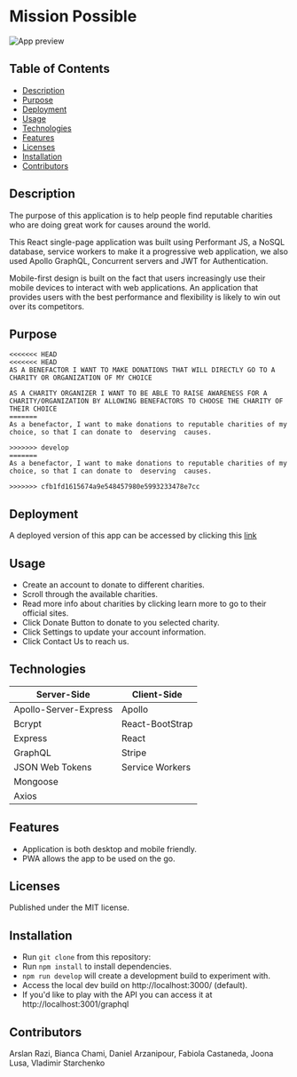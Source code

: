 # Mission Possible

![App preview](./client/public/assets/img/screenshot.png)

## Table of Contents

- [Description](#description)
- [Purpose](#purpose)
- [Deployment](#deployment)
- [Usage](#usage)
- [Technologies](#technologies)
- [Features](#features)
- [Licenses ](#licenses)
- [Installation](#installation)
- [Contributors](#contributors)

## Description

The purpose of this application is to help people find reputable charities who are doing great work for causes around the world.

This React single-page application was built using Performant JS, a NoSQL database, service workers to make it a progressive web application, we also used Apollo GraphQL, Concurrent servers and JWT for Authentication.

Mobile-first design is built on the fact that users increasingly use their mobile devices to interact with web applications. An application that provides users with the best performance and flexibility is likely to win out over its competitors.

## Purpose

```
<<<<<<< HEAD
<<<<<<< HEAD
AS A BENEFACTOR I WANT TO MAKE DONATIONS THAT WILL DIRECTLY GO TO A CHARITY OR ORGANIZATION OF MY CHOICE

AS A CHARITY ORGANIZER I WANT TO BE ABLE TO RAISE AWARENESS FOR A CHARITY/ORGANIZATION BY ALLOWING BENEFACTORS TO CHOOSE THE CHARITY OF THEIR CHOICE
=======
As a benefactor, I want to make donations to reputable charities of my choice, so that I can donate to  deserving  causes. 

>>>>>>> develop
=======
As a benefactor, I want to make donations to reputable charities of my choice, so that I can donate to  deserving  causes.

>>>>>>> cfb1fd1615674a9e548457980e5993233478e7cc
```

## Deployment

<!-- Update this link -->

A deployed version of this app can be accessed by clicking this [link](https://glacial-cliffs-90348.herokuapp.com/)

## Usage

- Create an account to donate to different charities.
- Scroll through the available charities.
- Read more info about charities by clicking learn more to go to their official sites.
- Click Donate Button to donate to you selected charity.
- Click Settings to update your account information.
- Click Contact Us to reach us.

## Technologies

| Server-Side           | Client-Side     |
| --------------------- | --------------- |
| Apollo-Server-Express | Apollo          |
| Bcrypt                | React-BootStrap |
| Express               | React           |
| GraphQL               | Stripe          |
| JSON Web Tokens       | Service Workers |
| Mongoose              |                 |
| Axios                 |                 |

## Features

- Application is both desktop and mobile friendly.
- PWA allows the app to be used on the go.

## Licenses

Published under the MIT license.

## Installation

- Run `git clone` from this repository:
- Run `npm install` to install dependencies.
- `npm run develop` will create a development build to experiment with.
- Access the local dev build on http://localhost:3000/ (default).
- If you'd like to play with the API you can access it at http://localhost:3001/graphql

## Contributors

Arslan Razi, Bianca Chami, Daniel Arzanipour, Fabiola Castaneda, Joona Lusa, Vladimir Starchenko
